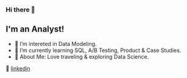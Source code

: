 ### Hi there 👋

## I'm an Analyst!

- 🔭  I’m intereted in Data Modeling.
- 🌱  I’m currently learning SQL, A/B Testing, Product & Case Studies.
- 💜  About Me: Love traveling & exploring Data Science. 

👔 [linkedin][linkedin]

[linkedin]: https://www.linkedin.com/in/xinyue-liu-237641169/
